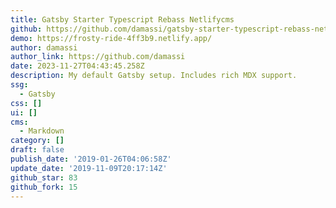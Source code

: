 ```yaml
---
title: Gatsby Starter Typescript Rebass Netlifycms
github: https://github.com/damassi/gatsby-starter-typescript-rebass-netlifycms
demo: https://frosty-ride-4ff3b9.netlify.app/
author: damassi
author_link: https://github.com/damassi
date: 2023-11-27T04:43:45.258Z
description: My default Gatsby setup. Includes rich MDX support.
ssg:
  - Gatsby
css: []
ui: []
cms:
  - Markdown
category: []
draft: false
publish_date: '2019-01-26T04:06:58Z'
update_date: '2019-11-09T20:17:14Z'
github_star: 83
github_fork: 15
---
```

